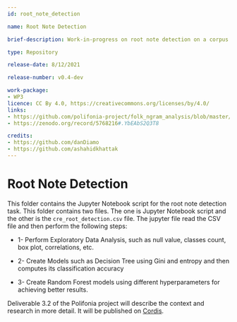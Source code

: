 ```yaml
---
id: root_note_detection

name: Root Note Detection

brief-description: Work-in-progress on root note detection on a corpus of monophonic Irish folk tunes.

type: Repository

release-date: 8/12/2021

release-number: v0.4-dev

work-package: 
- WP3
licence: CC By 4.0, https://creativecommons.org/licenses/by/4.0/
links:
- https://github.com/polifonia-project/folk_ngram_analysis/blob/master/root_note_detection/root_note_detection.ipynb
- https://zenodo.org/record/5768216#.YbEAbS2Q3T8

credits:
- https://github.com/danDiamo
- https://github.com/ashahidkhattak
---
```


# Root Note Detection

This folder contains the Jupyter Notebook script for the root note detection task. This folder contains two files. The one is Jupyter Notebook script and the other is the ```cre_root_detection.csv``` file. The jupyter file read the CSV file and then perform the following steps:

* 1- Perform Exploratory Data Analysis, such as null value, classes count, box plot, correlations, etc. 

* 2- Create Models such as Decision Tree using Gini and entropy and then computes its classification accuracy

* 3- Create Random Forest models using different hyperparameters for achieving better results.


Deliverable 3.2 of the Polifonia project will describe the context and research in more detail. It will be published on [Cordis](https://cordis.europa.eu/project/id/101004746/it).
